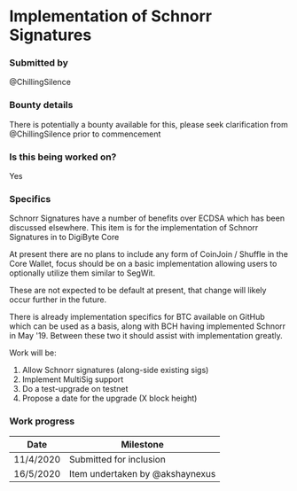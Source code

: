 # Implementation of Schnorr Signatures

### Submitted by
@ChillingSilence

### Bounty details
There is potentially a bounty available for this, please seek clarification from @ChillingSilence prior to commencement

### Is this being worked on?
Yes

### Specifics
Schnorr Signatures have a number of benefits over ECDSA which has been discussed elsewhere. This item is for the implementation of Schnorr Signatures in to DigiByte Core

At present there are no plans to include any form of CoinJoin / Shuffle in the Core Wallet, focus should be on a basic implementation allowing users to optionally utilize them similar to SegWit.

These are not expected to be default at present, that change will likely occur further in the future.

There is already implementation specifics for BTC available on GitHub which can be used as a basis, along with BCH having implemented Schnorr in May '19. Between these two it should assist with implementation greatly.

Work will be:
1. Allow Schnorr signatures (along-side existing sigs)
2. Implement MultiSig support
3. Do a test-upgrade on testnet
4. Propose a date for the upgrade (X block height)

### Work progress

| Date | Milestone |
| --- | --- |
| 11/4/2020 | Submitted for inclusion |
| 16/5/2020 | Item undertaken by @akshaynexus |

